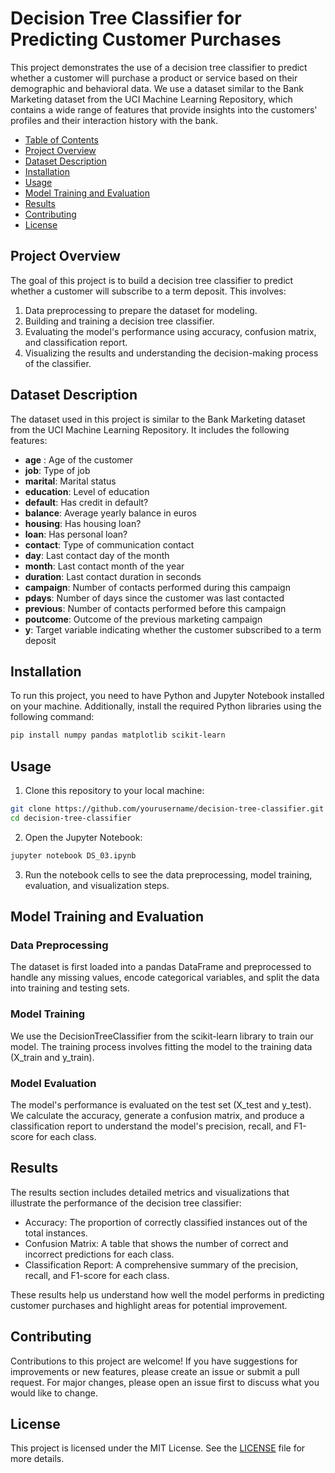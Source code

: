 # Decision Tree Classifier for Predicting Customer Purchases
This project demonstrates the use of a decision tree classifier to predict whether a customer will purchase a product or service based on their demographic and behavioral data. We use a dataset similar to the Bank Marketing dataset from the UCI Machine Learning Repository, which contains a wide range of features that provide insights into the customers' profiles and their interaction history with the bank.

- [Table of Contents](#)
- [Project Overview](#project-overview)
- [Dataset Description](#dataset-description)
- [Installation](#installation)
- [Usage](#usage)
- [Model Training and Evaluation](#model-training-and-evaluation)
- [Results](#results)
- [Contributing](#contributing)
- [License](#license)

## Project Overview
The goal of this project is to build a decision tree classifier to predict whether a customer will subscribe to a term deposit. This involves:

1. Data preprocessing to prepare the dataset for modeling.
2. Building and training a decision tree classifier.
3. Evaluating the model's performance using accuracy, confusion matrix, and classification report.
4. Visualizing the results and understanding the decision-making process of the classifier.

## Dataset Description
The dataset used in this project is similar to the Bank Marketing dataset from the UCI Machine Learning Repository. It includes the following features:

- **age** : Age of the customer
- **job**: Type of job
- **marital**: Marital status
- **education**: Level of education
- **default**: Has credit in default?
- **balance**: Average yearly balance in euros
- **housing**: Has housing loan?
- **loan**: Has personal loan?
- **contact**: Type of communication contact
- **day**: Last contact day of the month
- **month**: Last contact month of the year
- **duration**: Last contact duration in seconds
- **campaign**: Number of contacts performed during this campaign
- **pdays**: Number of days since the customer was last contacted
- **previous**: Number of contacts performed before this campaign
- **poutcome**: Outcome of the previous marketing campaign
- **y**: Target variable indicating whether the customer subscribed to a term deposit

## Installation
To run this project, you need to have Python and Jupyter Notebook installed on your machine. Additionally, install the required Python libraries using the following command:

```bash
pip install numpy pandas matplotlib scikit-learn 
```

## Usage
1. Clone this repository to your local machine:

```bash
git clone https://github.com/yourusername/decision-tree-classifier.git
cd decision-tree-classifier
```
2. Open the Jupyter Notebook:

```bash
jupyter notebook DS_03.ipynb
```
3. Run the notebook cells to see the data preprocessing, model training, evaluation, and visualization steps.

## Model Training and Evaluation

### Data Preprocessing
The dataset is first loaded into a pandas DataFrame and preprocessed to handle any missing values, encode categorical variables, and split the data into training and testing sets.

### Model Training
We use the DecisionTreeClassifier from the scikit-learn library to train our model. The training process involves fitting the model to the training data (X_train and y_train).

### Model Evaluation
The model's performance is evaluated on the test set (X_test and y_test). We calculate the accuracy, generate a confusion matrix, and produce a classification report to understand the model's precision, recall, and F1-score for each class.

## Results
The results section includes detailed metrics and visualizations that illustrate the performance of the decision tree classifier:

- Accuracy: The proportion of correctly classified instances out of the total instances.
- Confusion Matrix: A table that shows the number of correct and incorrect predictions for each class.
- Classification Report: A comprehensive summary of the precision, recall, and F1-score for each class.

These results help us understand how well the model performs in predicting customer purchases and highlight areas for potential improvement.

## Contributing
Contributions to this project are welcome! If you have suggestions for improvements or new features, please create an issue or submit a pull request. For major changes, please open an issue first to discuss what you would like to change.

## License
This project is licensed under the MIT License. See the [LICENSE](LICENSE) file for more details.
